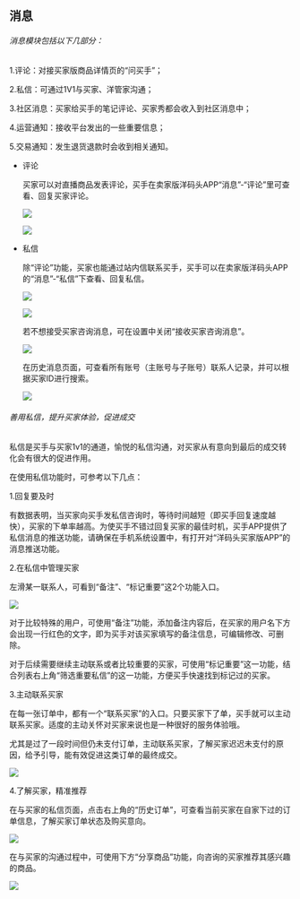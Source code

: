 ## 消息

###### 消息模块包括以下几部分：

1.评论：对接买家版商品详情页的“问买手”；

2.私信：可通过1V1与买家、洋管家沟通；

3.社区消息：买家给买手的笔记评论、买家秀都会收入到社区消息中；

4.运营通知：接收平台发出的一些重要信息；

5.交易通知：发生退货退款时会收到相关通知。

* 评论

  买家可以对直播商品发表评论，买手在卖家版洋码头APP“消息”-“评论”里可查看、回复买家评论。

  ![](/sellerapp/images/xxgl_1.jpg)

  ![](/sellerapp/images/xxgl_2.jpg)

* 私信

  除“评论”功能，买家也能通过站内信联系买手，买手可以在卖家版洋码头APP的“消息”-“私信”下查看、回复私信。

  ![](/sellerapp/images/xxgl_3.jpg)

  ![](/sellerapp/images/xxgl_4.jpg)

  若不想接受买家咨询消息，可在设置中关闭“接收买家咨询消息”。

  ![](/sellerapp/images/xxgl_5.jpg)

  在历史消息页面，可查看所有账号（主账号与子账号）联系人记录，并可以根据买家ID进行搜索。

  ![](/sellerapp/images/xxgl_6.jpg)





###### 善用私信，提升买家体验，促进成交

私信是买手与买家1v1的通道，愉悦的私信沟通，对买家从有意向到最后的成交转化会有很大的促进作用。  
  


在使用私信功能时，可参考以下几点：

1.回复要及时

有数据表明，当买家向买手发私信咨询时，等待时间越短（即买手回复速度越快），买家的下单率越高。为使买手不错过回复买家的最佳时机，买手APP提供了私信消息的推送功能，请确保在手机系统设置中，有打开对“洋码头买家版APP”的消息推送功能。



2.在私信中管理买家

左滑某一联系人，可看到“备注”、“标记重要”这2个功能入口。

![](/sellerapp/images/app-message1.png)


对于比较特殊的用户，可使用“备注”功能，添加备注内容后，在买家的用户名下方会出现一行红色的文字，即为买手对该买家填写的备注信息，可编辑修改、可删除。

对于后续需要继续主动联系或者比较重要的买家，可使用“标记重要”这一功能，结合列表右上角“筛选重要私信”的这一功能，方便买手快速找到标记过的买家。





3.主动联系买家

在每一张订单中，都有一个“联系买家”的入口。只要买家下了单，买手就可以主动联系买家。适度的主动关怀对买家来说也是一种很好的服务体验哦。

尤其是过了一段时间但仍未支付订单，主动联系买家，了解买家迟迟未支付的原因，给予引导，能有效促进这类订单的最终成交。


![](/sellerapp/images/app-message2.png)


4.了解买家，精准推荐

在与买家的私信页面，点击右上角的“历史订单”，可查看当前买家在自家下过的订单信息，了解买家订单状态及购买意向。

![](/sellerapp/images/app-message3.png)


在与买家的沟通过程中，可使用下方“分享商品”功能，向咨询的买家推荐其感兴趣的商品。

![](/sellerapp/images/app-message4.png)



